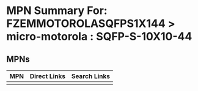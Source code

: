 



# MPN Summary For: FZEMMOTOROLASQFPS1X144 > micro-motorola : SQFP-S-10X10-44

## MPNs
  

|MPN|Direct Links|Search Links|
| :--- | :--- | :--- |
||||
